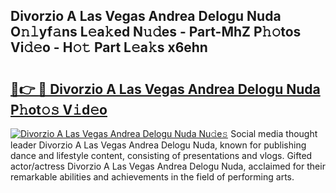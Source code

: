 ## Divorzio A Las Vegas Andrea Delogu Nuda O𝚗𝚕yf𝚊ns L𝚎a𝚔ed N𝚞𝚍es - Part-MhZ P𝚑𝚘tos Vi𝚍𝚎o - H𝚘𝚝 Part L𝚎a𝚔s x6ehn

# <h2><a href="http://kfay6h2.oniu.top/?m=Divorzio+A+Las+Vegas+Andrea+Delogu+Nuda">🔗👉 🔴 Divorzio A Las Vegas Andrea Delogu Nuda P𝚑ot𝚘𝚜 V𝚒d𝚎o</a></h2>

[![Divorzio A Las Vegas Andrea Delogu Nuda Nu𝚍e𝚜](https://i.imgur.com/0qMVB7G.gif)](http://kfay6h2.oniu.top/?m=Divorzio+A+Las+Vegas+Andrea+Delogu+Nuda)
Social media thought leader Divorzio A Las Vegas Andrea Delogu Nuda, known for publishing dance and lifestyle content, consisting of presentations and vlogs. Gifted actor/actress Divorzio A Las Vegas Andrea Delogu Nuda, acclaimed for their remarkable abilities and achievements in the field of performing arts.  

